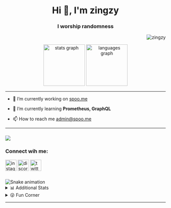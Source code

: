 <h1 align="center">Hi 👋, I'm zingzy</h1>
<h3 align="center">I worship randomness</h3>

<p align="right"> <img src="https://komarev.com/ghpvc/?username=zingzy&label=Profile%20views&color=0e75b6&style=flat" alt="zingzy" /> </p>


<div align="center">
  <img src="https://github-readme-stats.vercel.app/api?username=zingzy&show_icons=true&disable_animations=false&theme=dark&hide_border=false" height="130" alt="stats graph"  />
  <img src="https://github-readme-stats.vercel.app/api/top-langs?username=zingzy&locale=en&hide_title=false&layout=compact&card_width=320&langs_count=5&theme=dark&hide_border=false" height="130" alt="languages graph"  />
</div>

---


- 🔭 I’m currently working on [spoo.me](https://github.com/spoo-me)

- 🌱 I’m currently learning **Prometheus, GraphQL**

- 📫 How to reach me <admin@spoo.me>


---

###

<image src="https://skillicons.dev/icons?i=py,js,ts,go,java,fastapi,flask,django,mongodb,postgres,mysql,redis,rabbitmq,kafka,docker,kubernetes,selenium,nodejs,tailwind,vite,react,aws,azure,cloudflare,git,githubactions"></image>

### Connect wih me:

<div align="left">
  <a href="https://instagram.com/spoo.me" target="blank"><img src="https://img.shields.io/static/v1?message=Instagram&logo=instagram&label=&color=E4405F&logoColor=white&labelColor=&style=for-the-badge" height="35" alt="instagram logo"/></a>
  <a href="https://discord.gg/6UQa6FffqU" target="blank"><img src="https://img.shields.io/static/v1?message=Discord&logo=discord&label=&color=7289DA&logoColor=white&labelColor=&style=for-the-badge" height="35" alt="discord logo"  /></a>
  <a href="https://twitter.com/spoo_me" target="blank"><img src="https://img.shields.io/static/v1?message=Twitter&logo=twitter&label=&color=1DA1F2&logoColor=white&labelColor=&style=for-the-badge" height="35" alt="twitter logo"  /></a>
</div>

###

<img src="https://raw.githubusercontent.com/zingzy/zingzy/output/snake.svg" alt="Snake animation" />

<br>

<details>
<summary>📊 Additional Stats</summary>

<br clear="both">

<h2 align="center">🏆 Github Trophies</h2>

<p align="left"> <a href="https://github.com/ryo-ma/github-profile-trophy"><img src="https://github-profile-trophy.vercel.app/?username=zingzy&theme=radical&no-frame=false&no-bg=true&margin-w=5" alt="zingzy" /></a> </p>

<h2 align="center">📈 Contributions Graph</h2>

<img src="https://github-readme-activity-graph.vercel.app/graph/?username=zingzy&theme=high-contrast&hide_border=true&area_color=565167&area=true" style="border-radius: 10px">

---

</details>

<details>

<summary>😜 Fun Corner</summary>

###

<div align="center">

<table>
  <tr>
    <td align="center">🐙 Octo Ring</td>
    <td align="center">✍️ Random Dev Quote</td>
  </tr>

  <tr>
    <td><a href="https://octo-ring.com/"><img src="https://octo-ring.com/static/img/widget/top.png" width="99%" alt="Octo Ring logo" align="top"></a><br><a href="https://octo-ring.com/p/Zingzy/prev"><img src="https://octo-ring.com/static/img/widget/prev.png" width="33%" alt="previous" align="top" title="previous profile"></a><a href="https://octo-ring.com/p/Zingzy/random"><img src="https://octo-ring.com/static/img/widget/random.png" width="33%" alt="random" align="top" title="random profile"></a><a href="https://octo-ring.com/p/Zingzy/next"><img src="https://octo-ring.com/static/img/widget/next.png" width="33%" alt="next" align="top" title="next profile"></a><br><a href="https://octo-ring.com/"><img src="https://octo-ring.com/static/img/widget/bottom.png" width="99%" alt="check out other GitHub profiles in the Octo Ring" align="top"></a></td>
    <td><img src="https://quotes-github-readme.vercel.app/api?type=vertical&theme=dark" style="height: 300px;"></td>
  </tr>
</table>
</div>

</details>

---
